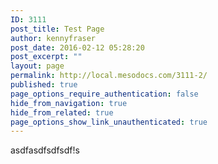 ```yaml
---
ID: 3111
post_title: Test Page
author: kennyfraser
post_date: 2016-02-12 05:28:20
post_excerpt: ""
layout: page
permalink: http://local.mesodocs.com/3111-2/
published: true
page_options_require_authentication: false
hide_from_navigation: true
hide_from_related: true
page_options_show_link_unauthenticated: true
---
```

asdfasdfsdfsdf!s
